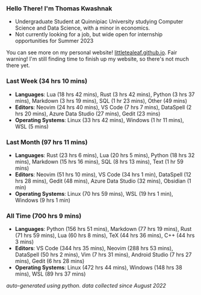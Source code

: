 
### Hello There! I'm Thomas Kwashnak

- Undergraduate Student at Quinnipiac University studying Computer Science and Data Science, with a minor in economics.
- Not currently looking for a job, but wide open for internship opportunities for Summer 2023

You can see more on my personal website! [littletealeaf.github.io](https://littletealeaf.github.io). Fair warning! I'm still finding time to finish up my website, so there's not much there yet.

### Last Week (34 hrs 10 mins)
- **Languages**: Lua (18 hrs 42 mins), Rust (3 hrs 42 mins), Python (3 hrs 37 mins), Markdown (3 hrs 19 mins), SQL (1 hr 23 mins), Other (49 mins)
- **Editors**: Neovim (24 hrs 40 mins), VS Code (7 hrs 7 mins), DataSpell (2 hrs 20 mins), Azure Data Studio (27 mins), Gedit (23 mins)
- **Operating Systems**: Linux (33 hrs 42 mins), Windows (1 hr 11 mins), WSL (5 mins)
    
### Last Month (97 hrs 11 mins)
- **Languages**: Rust (23 hrs 6 mins), Lua (20 hrs 5 mins), Python (18 hrs 32 mins), Markdown (15 hrs 16 mins), SQL (8 hrs 13 mins), Text (1 hr 59 mins)
- **Editors**: Neovim (51 hrs 10 mins), VS Code (34 hrs 1 min), DataSpell (12 hrs 28 mins), Gedit (48 mins), Azure Data Studio (32 mins), Obsidian (1 min)
- **Operating Systems**: Linux (70 hrs 59 mins), WSL (19 hrs 1 min), Windows (9 hrs 1 min)
    
### All Time (700 hrs 9 mins)
- **Languages**: Python (156 hrs 51 mins), Markdown (77 hrs 19 mins), Rust (71 hrs 59 mins), Lua (60 hrs 8 mins), TeX (44 hrs 36 mins), C++ (44 hrs 3 mins)
- **Editors**: VS Code (344 hrs 35 mins), Neovim (288 hrs 53 mins), DataSpell (50 hrs 2 mins), Vim (7 hrs 31 mins), Android Studio (7 hrs 27 mins), Gedit (6 hrs 28 mins)
- **Operating Systems**: Linux (472 hrs 44 mins), Windows (148 hrs 38 mins), WSL (89 hrs 37 mins)
    

*auto-generated using python. data collected since August 2022*
